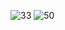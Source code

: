 ![33](https://user-images.githubusercontent.com/38347138/125176267-d48c0b80-e1da-11eb-8d41-6ab77f315898.gif)
![50](https://user-images.githubusercontent.com/38347138/125176268-d5bd3880-e1da-11eb-8d4c-db6cf5a37d3e.gif)
